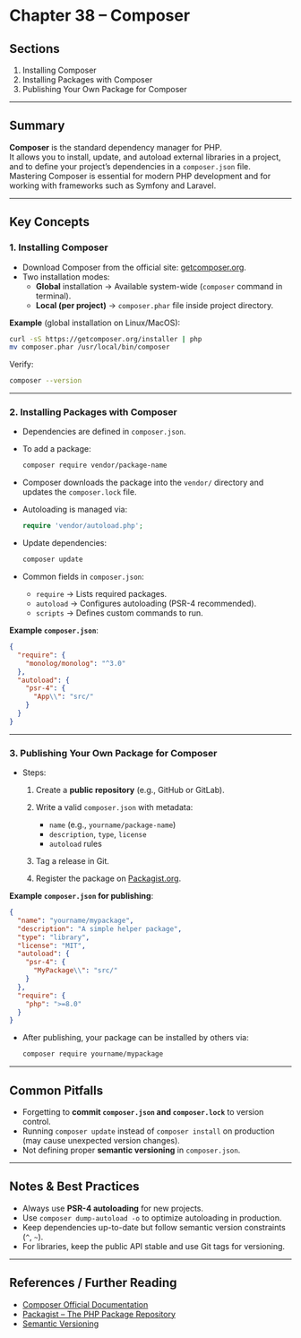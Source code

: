 # Chapter 38 – Composer

## Sections
1. Installing Composer  
2. Installing Packages with Composer  
3. Publishing Your Own Package for Composer  

---

## Summary
**Composer** is the standard dependency manager for PHP.  
It allows you to install, update, and autoload external libraries in a project, and to define your project’s dependencies in a `composer.json` file.  
Mastering Composer is essential for modern PHP development and for working with frameworks such as Symfony and Laravel.  

---

## Key Concepts

### 1. Installing Composer
- Download Composer from the official site: [getcomposer.org](https://getcomposer.org).  
- Two installation modes:
  - **Global** installation → Available system-wide (`composer` command in terminal).  
  - **Local (per project)** → `composer.phar` file inside project directory.  

**Example** (global installation on Linux/MacOS):
```bash
curl -sS https://getcomposer.org/installer | php
mv composer.phar /usr/local/bin/composer
```

Verify:

```bash
composer --version
```

---

### 2. Installing Packages with Composer

* Dependencies are defined in `composer.json`.
* To add a package:

  ```bash
  composer require vendor/package-name
  ```
* Composer downloads the package into the `vendor/` directory and updates the `composer.lock` file.
* Autoloading is managed via:

  ```php
  require 'vendor/autoload.php';
  ```
* Update dependencies:

  ```bash
  composer update
  ```
* Common fields in `composer.json`:

  * `require` → Lists required packages.
  * `autoload` → Configures autoloading (PSR-4 recommended).
  * `scripts` → Defines custom commands to run.

**Example `composer.json`**:

```json
{
  "require": {
    "monolog/monolog": "^3.0"
  },
  "autoload": {
    "psr-4": {
      "App\\": "src/"
    }
  }
}
```

---

### 3. Publishing Your Own Package for Composer

* Steps:

  1. Create a **public repository** (e.g., GitHub or GitLab).
  2. Write a valid `composer.json` with metadata:

     * `name` (e.g., `yourname/package-name`)
     * `description`, `type`, `license`
     * `autoload` rules
  3. Tag a release in Git.
  4. Register the package on [Packagist.org](https://packagist.org/).

**Example `composer.json` for publishing**:

```json
{
  "name": "yourname/mypackage",
  "description": "A simple helper package",
  "type": "library",
  "license": "MIT",
  "autoload": {
    "psr-4": {
      "MyPackage\\": "src/"
    }
  },
  "require": {
    "php": ">=8.0"
  }
}
```

* After publishing, your package can be installed by others via:

  ```bash
  composer require yourname/mypackage
  ```

---

## Common Pitfalls

* Forgetting to **commit `composer.json` and `composer.lock`** to version control.
* Running `composer update` instead of `composer install` on production (may cause unexpected version changes).
* Not defining proper **semantic versioning** in `composer.json`.

---

## Notes & Best Practices

* Always use **PSR-4 autoloading** for new projects.
* Use `composer dump-autoload -o` to optimize autoloading in production.
* Keep dependencies up-to-date but follow semantic version constraints (`^`, `~`).
* For libraries, keep the public API stable and use Git tags for versioning.

---

## References / Further Reading

* [Composer Official Documentation](https://getcomposer.org/doc/)
* [Packagist – The PHP Package Repository](https://packagist.org/)
* [Semantic Versioning](https://semver.org/)